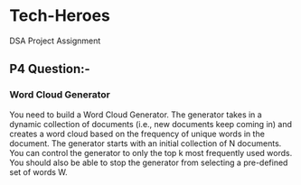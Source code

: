 # Tech-Heroes
DSA Project Assignment
## P4 Question:-
### Word Cloud Generator
You need to build a Word Cloud Generator. The generator takes in a dynamic collection of documents (i.e., new documents keep coming in) and creates a word cloud based on the frequency of unique words in the document. The generator starts with an initial collection of N documents. You can control the generator to only the top k most frequently used words. You should also be able to stop the generator from selecting a pre-defined set of words W.  
